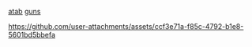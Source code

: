 [atab](https://sceoul.atabook.org/) [guns](https://guns.lol/sloth67)



https://github.com/user-attachments/assets/ccf3e71a-f85c-4792-b1e8-5601bd5bbefa




